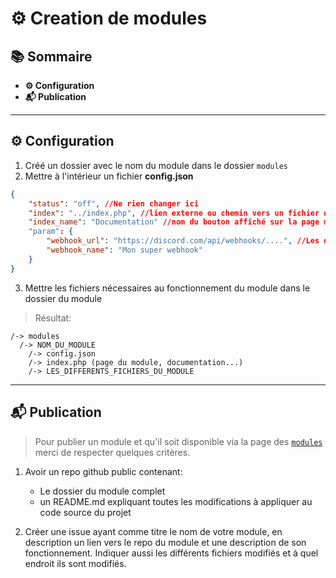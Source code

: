 # ⚙️ Creation de modules


## 📚 Sommaire

- **⚙️ Configuration**
- **📬 Publication**

---

## ⚙️ Configuration

1. Créé un dossier avec le nom du module dans le dossier `modules`
2. Mettre à l'intérieur un fichier **config.json** 
```json
{
    "status": "off", //Ne rien changer ici
    "index": "../index.php", //lien externe ou chemin vers un fichier de documentation, affichage ou autre
    "index_name": "Documentation" //nom du bouton affiché sur la page modules.php (laisse vide pour ne pas mettre de bouton)
    "param": {
        "webhook_url": "https://discord.com/api/webhooks/....", //Les différents paramètres modifiables du module
        "webhook_name": "Mon super webhook"
    }
}
```
3. Mettre les fichiers nécessaires au fonctionnement du module dans le dossier du module

> Résultat:
```text
/-> modules
  /-> NOM_DU_MODULE
    /-> config.json
    /-> index.php (page du module, documentation...)
    /-> LES_DIFFERENTS_FICHIERS_DU_MODULE
```
---


## 📬 Publication

> Pour publier un module et qu'il soit disponible via la page des [`modules`](?page=modules) merci de respecter quelques critères.

1. Avoir un repo github public contenant:
    - Le dossier du module complet
    - un README.md expliquant toutes les modifications à appliquer au code source du projet
    
2. Créer une issue ayant comme titre le nom de votre module, en description un lien vers le repo du module et une description de son fonctionnement. Indiquer aussi les différents fichiers modifiés et à quel endroit ils sont modifiés.